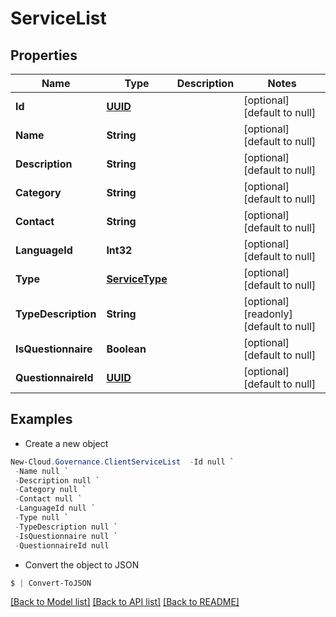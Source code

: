 # ServiceList
## Properties

Name | Type | Description | Notes
------------ | ------------- | ------------- | -------------
**Id** | [**UUID**](UUID.md) |  | [optional] [default to null]
**Name** | **String** |  | [optional] [default to null]
**Description** | **String** |  | [optional] [default to null]
**Category** | **String** |  | [optional] [default to null]
**Contact** | **String** |  | [optional] [default to null]
**LanguageId** | **Int32** |  | [optional] [default to null]
**Type** | [**ServiceType**](ServiceType.md) |  | [optional] [default to null]
**TypeDescription** | **String** |  | [optional] [readonly] [default to null]
**IsQuestionnaire** | **Boolean** |  | [optional] [default to null]
**QuestionnaireId** | [**UUID**](UUID.md) |  | [optional] [default to null]

## Examples

- Create a new object
```powershell
New-Cloud.Governance.ClientServiceList  -Id null `
 -Name null `
 -Description null `
 -Category null `
 -Contact null `
 -LanguageId null `
 -Type null `
 -TypeDescription null `
 -IsQuestionnaire null `
 -QuestionnaireId null
```

- Convert the object to JSON
```powershell
$ | Convert-ToJSON
```


[[Back to Model list]](../README.md#documentation-for-models) [[Back to API list]](../README.md#documentation-for-api-endpoints) [[Back to README]](../README.md)

